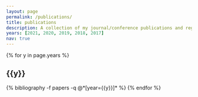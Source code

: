 ```yaml
---
layout: page
permalink: /publications/
title: publications
description: A collection of my journal/conference publications and registered patents.<br/><b>*</b> equal contribution.
years: [2021, 2020, 2019, 2018, 2017]
nav: true
---
```


<div class="publications">

{% for y in page.years %}
  <h2 class="year">{{y}}</h2>
  {% bibliography -f papers -q @*[year={{y}}]* %}
{% endfor %}

</div>
